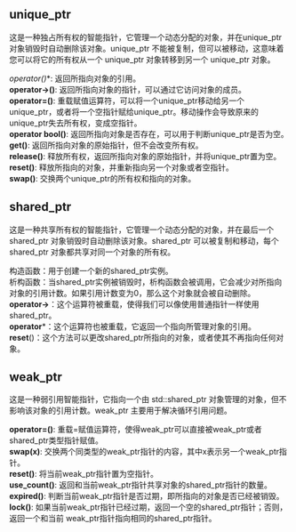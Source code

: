 ## unique_ptr

这是一种独占所有权的智能指针，它管理一个动态分配的对象，并在unique_ptr 对象销毁时自动删除该对象。unique_ptr 不能被复制，但可以被移动，这意味着您可以将它的所有权从一个 unique_ptr 对象转移到另一个 unique_ptr 对象。

**operator*()**: 返回所指向对象的引用。  
**operator->()**: 返回所指向对象的指针，可以通过它访问对象的成员。  
**operator=()**: 重载赋值运算符，可以将一个unique_ptr移动给另一个unique_ptr，或者将一个空指针赋给unique_ptr。移动操作会导致原来的unique_ptr失去所有权，变成空指针。  
**operator bool()**: 返回所指向对象是否存在，可以用于判断unique_ptr是否为空。  
**get()**: 返回所指向对象的原始指针，但不会改变所有权。  
**release()**: 释放所有权，返回所指向对象的原始指针，并将unique_ptr置为空。  
**reset()**: 释放所指向的对象，并重新指向另一个对象或者空指针。  
**swap()**: 交换两个unique_ptr的所有权和指向的对象。  

## shared_ptr

这是一种共享所有权的智能指针，它管理一个动态分配的对象，并在最后一个shared_ptr 对象销毁时自动删除该对象。shared_ptr 可以被复制和移动，每个shared_ptr 对象都共享对同一个对象的所有权。  

构造函数：用于创建一个新的shared_ptr实例。  
析构函数：当shared_ptr实例被销毁时，析构函数会被调用，它会减少对所指向对象的引用计数。如果引用计数变为0，那么这个对象就会被自动删除。  
**operator->**：这个运算符被重载，使得我们可以像使用普通指针一样使用shared_ptr。  
**operator***：这个运算符也被重载，它返回一个指向所管理对象的引用。  
**reset**()：这个方法可以更改shared_ptr所指向的对象，或者使其不再指向任何对象。  

## weak_ptr

这是一种弱引用智能指针，它指向一个由 std::shared_ptr 对象管理的对象，但不影响该对象的引用计数。weak_ptr 主要用于解决循环引用问题。  

**operator=()**: 重载=赋值运算符，使得weak_ptr可以直接被weak_ptr或者shared_ptr类型指针赋值。  
**swap(x)**: 交换两个同类型的weak_ptr指针的内容，其中x表示另一个weak_ptr指针。  
**reset()**: 将当前weak_ptr指针置为空指针。  
**use_count()**: 返回和当前weak_ptr指针共享对象的shared_ptr指针的数量。  
**expired()**: 判断当前weak_ptr指针是否过期，即所指向的对象是否已经被销毁。  
**lock()**: 如果当前weak_ptr指针已经过期，返回一个空的shared_ptr指针；否则，返回一个和当前  weak_ptr指针指向相同的shared_ptr指针。 
